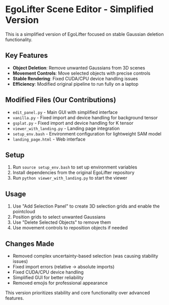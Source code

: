# EgoLifter Scene Editor - Simplified Version

This is a simplified version of EgoLifter focused on stable Gaussian deletion functionality.

## Key Features

- **Object Deletion**: Remove unwanted Gaussians from 3D scenes
- **Movement Controls**: Move selected objects with precise controls
- **Stable Rendering**: Fixed CUDA/CPU device handling issues
- **Efficiency**: Modified original pipeline to run fully on a laptop

## Modified Files (Our Contributions)

- `edit_panel.py` - Main GUI with simplified interface
- `vanilla.py` - Fixed import and device handling for background tensor
- `gsplat.py` - Fixed import and device handling for K tensor
- `viewer_with_landing.py` - Landing page integration
- `setup_env.bash` - Environment configuration for lightweight SAM model
- `landing_page.html` - Web interface

## Setup

1. Run `source setup_env.bash` to set up environment variables
2. Install dependencies from the original EgoLifter repository
3. Run `python viewer_with_landing.py` to start the viewer

## Usage

1. Use "Add Selection Panel" to create 3D selection grids and enable the pointcloud
2. Position grids to select unwanted Gaussians
3. Use "Delete Selected Objects" to remove them
4. Use movement controls to reposition objects if needed

## Changes Made

- Removed complex uncertainty-based selection (was causing stability issues)
- Fixed import errors (relative → absolute imports)
- Fixed CUDA/CPU device handling
- Simplified GUI for better reliability
- Removed emojis for professional appearance

This version prioritizes stability and core functionality over advanced features.
